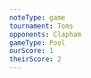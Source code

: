 ```yaml
---
noteType: game
tournament: Toms
opponents: Clapham
gameType: Pool
ourScore: 1
theirScore: 2
---
```






